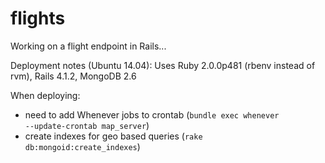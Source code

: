 flights
=======

Working on a flight endpoint in Rails...

Deployment notes (Ubuntu 14.04):
Uses Ruby 2.0.0p481 (rbenv instead of rvm), Rails 4.1.2, MongoDB 2.6

When deploying:
 - need to add Whenever jobs to crontab (<code>bundle exec whenever --update-crontab map_server</code>)
 - create indexes for geo based queries (<code>rake db:mongoid:create_indexes</code>)
